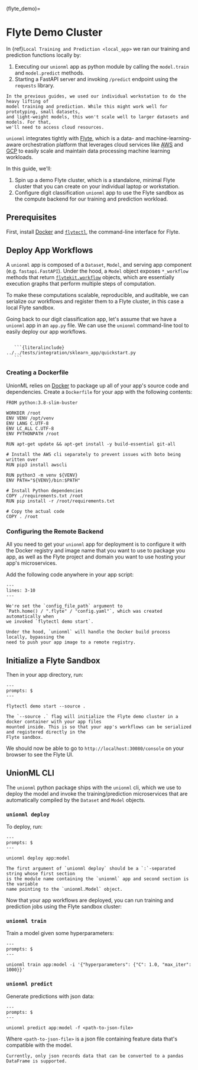 (flyte_demo)=

# Flyte Demo Cluster

In {ref}`Local Training and Prediction <local_app>` we ran our training and prediction
functions locally by:

1. Executing our `unionml` app as python module by calling the `model.train` and
   `model.predict` methods.
2. Starting a FastAPI server and invoking `/predict` endpoint using
   the `requests` library.

```{note}
In the previous guides, we used our individual workstation to do the heavy lifting of
model training and prediction. While this might work well for prototyping, small datasets,
and light-weight models, this won't scale well to larger datasets and models. For that,
we'll need to access cloud resources.
```

`unionml` integrates tightly with [Flyte](https://docs.flyte.org/en/latest/), which is
a data- and machine-learning-aware orchestration platform that leverages cloud services like
[AWS](https://aws.amazon.com/) and [GCP](https://cloud.google.com/) to easily scale and
maintain data processing machine learning workloads.

In this guide, we'll:

1. Spin up a demo Flyte cluster, which is a standalone, minimal Flyte cluster that you can
   create on your individual laptop or workstation.
2. Configure digit classification `unionml` app to use the Flyte sandbox as the compute
   backend for our training and prediction workload.

## Prerequisites

First, install [Docker](https://docs.docker.com/get-docker/) and
[`flytectl`](https://docs.flyte.org/projects/flytectl/en/latest/index.html#installation),
the command-line interface for Flyte.


## Deploy App Workflows

A `unionml` app is composed of a `Dataset`, `Model`, and serving app component
(e.g. `fastapi.FastAPI`). Under the hood, a `Model` object exposes
`*_workflow` methods that return [`flytekit.workflow`](https://docs.flyte.org/projects/flytekit/en/latest/generated/flytekit.workflow.html#flytekit.workflow) objects, which are essentially
execution graphs that perform multiple steps of computation.

To make these computations scalable, reproducible, and auditable, we can serialize
our workflows and register them to a Flyte cluster, in this case a local Flyte sandbox.

Going back to our digit classification app, let's assume that we have a `unionml`
app in an `app.py` file. We can use the `unionml` command-line tool to easily deploy
our app workflows.

````{dropdown} See app source

   ```{literalinclude} ../../tests/integration/sklearn_app/quickstart.py
   ```

````
### Creating a Dockerfile

UnionML relies on [Docker](https://www.docker.com/) to package up all of your app's
source code and dependencies. Create a `Dockerfile` for your app with the following
contents:

```{code-block} docker
FROM python:3.8-slim-buster

WORKDIR /root
ENV VENV /opt/venv
ENV LANG C.UTF-8
ENV LC_ALL C.UTF-8
ENV PYTHONPATH /root

RUN apt-get update && apt-get install -y build-essential git-all

# Install the AWS cli separately to prevent issues with boto being written over
RUN pip3 install awscli

RUN python3 -m venv ${VENV}
ENV PATH="${VENV}/bin:$PATH"

# Install Python dependencies
COPY ./requirements.txt /root
RUN pip install -r /root/requirements.txt

# Copy the actual code
COPY . /root
```

### Configuring the Remote Backend

All you need to get your `unionml` app for deployment is to configure it with the
Docker registry and image name that you want to use to package you app, as well as the
Flyte project and domain you want to use hosting your app's microservices.

Add the following code anywhere in your app script:

```{literalinclude} ../../tests/integration/sklearn_app/remote_config.py
---
lines: 3-10
---
```

```{important}
We're set the `config_file_path` argument to
`Path.home() / ".flyte" / "config.yaml"`, which was created automatically when
we invoked `flytectl demo start`.

Under the hood, `unionml` will handle the Docker build process locally, bypassing the
need to push your app image to a remote registry.
```

## Initialize a Flyte Sandbox

Then in your app directory, run:

```{prompt} bash
---
prompts: $
---

flytectl demo start --source .
```

```{note}
The `--source .` flag will initialize the Flyte demo cluster in a docker container with your app files
mounted inside. This is so that your app's workflows can be serialized and registered directly in the
Flyte sandbox.
```

We should now be able to go to `http://localhost:30080/console` on your browser to see the Flyte UI.

## UnionML CLI

The `unionml` python package ships with the `unionml` cli, which we use to deploy the model and
invoke the training/prediction microservices that are automatically compiled by the `Dataset` and
`Model` objects.

### `unionml deploy`

To deploy, run:

```{prompt} bash
---
prompts: $
---

unionml deploy app:model
```

```{note}
The first argument of `unionml deploy` should be a `:`-separated string whose first section
is the module name containing the `unionml` app and second section is the variable
name pointing to the `unionml.Model` object.
```

Now that your app workflows are deployed, you can run training and prediction jobs using
the Flyte sandbox cluster:

### `unionml train`

Train a model given some hyperparameters:

```{prompt} bash
---
prompts: $
---

unionml train app:model -i '{"hyperparameters": {"C": 1.0, "max_iter": 1000}}'
```

### `unionml predict`

Generate predictions with json data:

```{prompt} bash
---
prompts: $
---

unionml predict app:model -f <path-to-json-file>
```

Where `<path-to-json-file>` is a json file containing feature data that's compatible with the model.

```{note}
Currently, only json records data that can be converted to a pandas DataFrame is supported.
```
